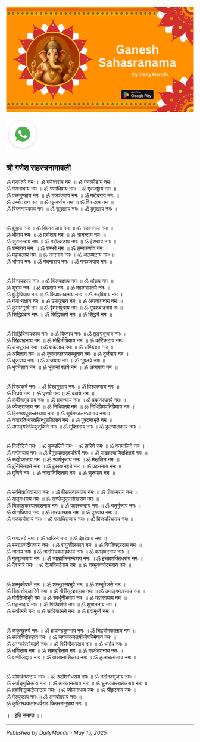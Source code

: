 <!-- Banner SVG -->
![Banner](https://raw.githubusercontent.com/anandwana001/content-repo/refs/heads/main/sahasranam/ganesh/ganesh_sahasranama_%20banner.png)

<!-- Share & WhatsApp icons as SVG -->
<a href="https://api.whatsapp.com/send?text=Check%20out%20this%20article%20in%20the%20Daily%20Mandir%20app%3A%20https%3A%2F%2Fwww.dailymandir.com%2Farticles%3FcontentUrl%3Dhttps%253A%252F%252Fraw.githubusercontent.com%252Fanandwana001%252Fcontent-repo%252Frefs%252Fheads%252Fmain%252Fsahasranam%252Fganesh%252Fganesh_sahasranam.md%26title%3DGanesh%2520Sahasranam">
  <img src="https://raw.githubusercontent.com/anandwana001/content-repo/refs/heads/main/assets/ic_wtsapp_share_rounded.svg" alt="WhatsApp"/>
</a>

<br>

## श्री गणेश सहस्त्रनामावली

ॐ गणपतये नमः ॥ ॐ गणेश्वराय नमः ॥ ॐ गणक्रीडाय नमः ॥<br>
ॐ गणनाथाय नमः ॥ ॐ गणाधिपाय नमः ॥ ॐ एकदंष्ट्राय नमः ॥<br>
ॐ वक्रतुण्डाय नमः ॥ ॐ गजवक्त्राय नमः ॥ ॐ मदोदराय नमः ॥<br>
ॐ लम्बोदराय नमः ॥ ॐ धूम्रवर्णाय नमः ॥ ॐ विकटाय नमः ॥<br>
ॐ विघ्ननायकाय नमः ॥ ॐ सुमुखाय नमः ॥ ॐ दुर्मुखाय नमः ॥<br>
<br><br>
ॐ बुद्धाय नमः ॥ ॐ विघ्नराजाय नमः ॥ ॐ गजाननाय नमः ॥<br>
ॐ भीमाय नमः ॥ ॐ प्रमोदाय नमः ॥ ॐ आनन्दाय नमः ॥<br>
ॐ सुरानन्दाय नमः ॥ ॐ मदोत्कटाय नमः ॥ ॐ हेरम्बाय नमः ॥<br>
ॐ शम्बराय नमः ॥ ॐ शम्भवे नमः ॥ ॐ लम्बकर्णाय नमः ॥<br>
ॐ महाबलाय नमः ॥ ॐ नन्दनाय नमः ॥ ॐ अलम्पटाय नमः ॥<br>
ॐ भीमाय नमः ॥ ॐ मेघनादाय नमः ॥ ॐ गणञ्जयाय नमः ॥<br>
<br><br>
ॐ विनायकाय नमः ॥ ॐ विरूपाक्षाय नमः ॥ ॐ धीराय नमः ॥<br>
ॐ शूराय नमः ॥ ॐ वरप्रदाय नमः ॥ ॐ महागणपतये नमः ॥<br>
ॐ बुद्धिप्रियाय नमः ॥ ॐ क्षिप्रप्रसादनाय नमः ॥ ॐ रुद्रप्रियाय नमः ॥<br>
ॐ गणाध्यक्षाय नमः ॥ ॐ उमापुत्राय नमः ॥ ॐ अघनाशनाय नमः ॥<br>
ॐ कुमारगुरवे नमः ॥ ॐ ईशानपुत्राय नमः ॥ ॐ मूषकवाहनाय नः ॥<br>
ॐ सिद्धिप्रदाय नमः ॥ ॐ सिद्धिपतये नमः ॥ ॐ सिद्ध्यै नमः ॥<br>
<br><br>
ॐ सिद्धिविनायकाय नमः ॥ ॐ विघ्नाय नमः ॥ ॐ तुङ्गभुजाय नमः ॥<br>
ॐ सिंहवाहनाय नमः ॥ ॐ मोहिनीप्रियाय नमः ॥ ॐ कटिंकटाय नमः ॥<br>
ॐ राजपूत्राय नमः ॥ ॐ शकलाय नमः ॥ ॐ सम्मिताय नमः ॥<br>
ॐ अमिताय नमः ॥ ॐ कूश्माण्डगणसम्भूताय नमः ॥ ॐ दुर्जयाय नमः ॥<br>
ॐ धूर्जयाय नमः ॥ ॐ अजयाय नमः ॥ ॐ भूपतये नमः ॥<br>
ॐ भुवनेशाय नमः ॥ ॐ भूतानां पतये नमः ॥ ॐ अव्ययाय नमः ॥<br>
<br><br>
ॐ विश्वकर्त्रे नमः ॥ ॐ विश्वमुखाय नमः ॥ ॐ विश्वरूपाय नमः ॥<br>
ॐ निधये नमः ॥ ॐ घृणये नमः ॥ ॐ कवये नमः ॥<br>
ॐ कवीनामृषभाय नमः ॥ ॐ ब्रह्मण्याय नमः ॥ ॐ ब्रह्मणस्पतये नमः ॥<br>
ॐ ज्येष्ठराजाय नमः ॥ ॐ निधिपतये नमः ॥ ॐ निधिप्रियपतिप्रियाय नमः ॥<br>
ॐ हिरण्मयपुरान्तस्थाय नमः ॥ ॐ सूर्यमण्डलमध्यगाय नमः॥ <br>
ॐ कराहतिध्वस्तसिन्धुसलिलाय नमः ॥ ॐ पूषदन्तभृते नमः ॥<br>
ॐ उमाङ्गकेळिकुतुकिने नमः ॥ ॐ मुक्तिदाय नमः ॥ ॐ कुलपालकाय नमः ॥<br> 
<br><br>
ॐ किरीटिने नमः ॥ ॐ कुण्डलिने नमः ॥ ॐ हारिणे नमः ॥ ॐ वनमालिने नमः ॥<br>
ॐ मनोमयाय नमः ॥ ॐ वैमुख्यहतदृश्यश्रियै नमः ॥ ॐ पादाहत्याजितक्षितये नमः ॥<br>
ॐ सद्योजाताय नमः ॥ ॐ स्वर्णभुजाय नमः ॥ ॐ मेखलिन नमः ॥<br>
ॐ दुर्निमित्तहृते नमः ॥ ॐ दुस्स्वप्नहृते नमः ॥ ॐ प्रहसनाय नमः ॥<br>
ॐ गुणिने नमः ॥ ॐ नादप्रतिष्ठिताय नमः ॥ ॐ सुरूपाय नमः ॥<br>
<br><br>
ॐ सर्वनेत्राधिवासाय नमः ॥ ॐ वीरासनाश्रयाय नमः ॥ ॐ पीताम्बराय नमः ॥<br>
ॐ खड्गधराय नमः ॥ ॐ खण्डेन्दुकृतशेखराय नमः ॥<br>
ॐ चित्राङ्कश्यामदशनाय नमः ॥ ॐ फालचन्द्राय नमः ॥ ॐ चतुर्भुजाय नमः ॥<br>
ॐ योगाधिपाय नमः ॥ ॐ तारकस्थाय नमः ॥ ॐ पुरुषाय नमः ॥<br>
ॐ गजकर्णकाय नमः ॥ ॐ गणाधिराजाय नमः ॥ ॐ विजयस्थिराय नमः ॥<br>
<br><br>
ॐ गणपतये नमः ॥ ॐ ध्वजिने नमः ॥ ॐ देवदेवाय नमः ॥<br>
ॐ स्मरप्राणदीपकाय नमः ॥ ॐ वायुकीलकाय नमः ॥ ॐ विपश्चिद्वरदाय नमः ॥<br>
ॐ नादाय नमः ॥ ॐ नादभिन्नवलाहकाय नमः ॥ ॐ वराहवदनाय नमः ॥<br>
ॐ मृत्युञ्जयाय नमः ॥ ॐ व्याघ्राजिनाम्बराय नमः ॥ ॐ इच्छाशक्तिधराय नमः ॥<br>
ॐ देवत्रात्रे नमः ॥ ॐ दैत्यविमर्दनाय नमः ॥ ॐ शम्भुवक्त्रोद्भवाय नमः ॥<br>
<br><br>
ॐ शम्भुकोपघ्ने नमः ॥ ॐ शम्भुहास्यभुवे नमः ॥ ॐ शम्भुतेजसे नमः ॥<br>
ॐ शिवाशोकहारिणे नमः ॥ ॐ गौरीसुखावहाय नमः ॥ ॐ उमाङ्गमलजाय नमः ॥<br>
ॐ गौरीतेजोभुवे नमः ॥ ॐ स्वर्धुनीभवाय नमः ॥ ॐ यज्ञकायाय नमः ॥<br>
ॐ महानादाय नमः ॥ ॐ गिरिवर्ष्मणे नमः ॥ ॐ शुभाननाय नमः ॥<br>
ॐ सर्वात्मने नमः ॥ ॐ सर्वदेवात्मने नमः ॥ ॐ ब्रह्ममूर्ध्ने नमः ॥<br>
<br><br>
ॐ ककुप्छ्रुतये नमः ॥ ॐ ब्रह्माण्डकुम्भाय नमः ॥ ॐ चिद्व्योमफालाय नमः ॥<br>
ॐ सत्यशिरोरुहाय नमः ॥ ॐ जगज्जन्मलयोन्मेषनिमेषाय नमः ॥<br>
ॐ अग्न्यर्कसोमदृशे नमः ॥ ॐ गिरीन्द्रैकरदाय नमः ॥ ॐ धर्माय नमः ॥<br>
ॐ धर्मिष्ठाय नमः ॥ ॐ सामबृंहिताय नमः ॥ ॐ ग्रहर्क्षदशनाय नमः ॥<br>
ॐ वाणीजिह्वाय नमः ॥ ॐ वासवनासिकाय नमः ॥ ॐ कुलाचलांसाय नमः ॥<br>
<br><br>
ॐ सोमार्कघण्टाय नमः ॥ ॐ रुद्रशिरोधराय नमः ॥ ॐ नदीनदभुजाय नमः ॥<br>
ॐ सर्पाङ्गुळिकाय नमः ॥ ॐ तारकानखाय नमः ॥ ॐ भ्रूमध्यसंस्थतकराय नमः ॥<br>
ॐ ब्रह्मविद्यामदोत्कटाय नमः ॥ ॐ व्योमनाभाय नमः ॥ ॐ श्रीहृदयाय नमः ॥<br>
ॐ मेरुपृष्ठाय नमः ॥ ॐ अर्णवोदराय नमः ॥<br>
ॐ कुक्षिस्थयक्षगन्धर्वरक्षः किन्नरमानुषाय नमः ॥<br>

।। इति समाप्त ।।

---

*Published by DailyMandir · May 15, 2025*
